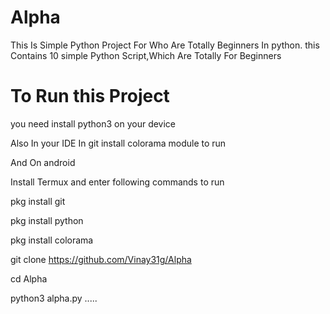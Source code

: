 # Alpha
This Is Simple Python Project For Who Are Totally Beginners In python. this Contains 10 simple Python Script,Which Are Totally For Beginners


# To Run this Project
you need install python3 on your device

Also In your IDE
In git install colorama module to run


And On android

Install Termux and enter following commands to run


pkg install git

pkg install python

pkg install colorama

git clone https://github.com/Vinay31g/Alpha

cd Alpha

python3 alpha.py
.....
